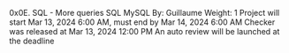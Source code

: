 0x0E. SQL - More queries
SQL
MySQL
 By: Guillaume
 Weight: 1
 Project will start Mar 13, 2024 6:00 AM, must end by Mar 14, 2024 6:00 AM
 Checker was released at Mar 13, 2024 12:00 PM
 An auto review will be launched at the deadline

